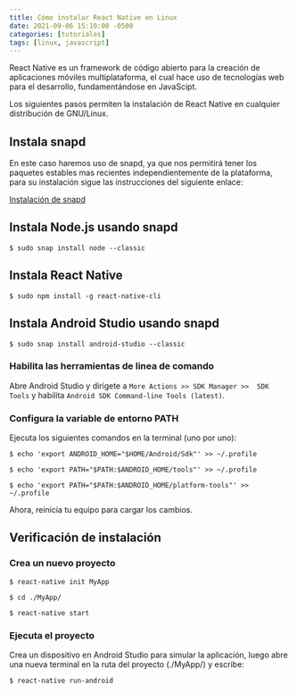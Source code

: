 ```yaml
---
title: Cómo instalar React Native en Linux
date: 2021-09-06 15:10:00 -0500
categories: [tutoriales]
tags: [linux, javascript]
---
```


React Native es un framework de código abierto para la creación de aplicaciones móviles multiplataforma, el cual hace uso de tecnologías web para el desarrollo, fundamentándose en JavaScipt.

Los siguientes pasos permiten la instalación de React Native en cualquier distribución de GNU/Linux.

## Instala snapd

En este caso haremos uso de snapd, ya que nos permitirá tener los paquetes estables mas recientes independientemente de la plataforma, para su instalación sigue las instrucciones del siguiente enlace:

[Instalación de snapd](https://snapcraft.io/docs/installing-snapd)

## Instala Node.js usando snapd

```terminal
$ sudo snap install node --classic
```

## Instala React Native

```terminal
$ sudo npm install -g react-native-cli
```

## Instala Android Studio usando snapd

```terminal
$ sudo snap install android-studio --classic
```

### Habilita las herramientas de linea de comando
Abre Android Studio y dirígete a `More Actions >> SDK Manager >>  SDK Tools` y habilita `Android SDK Command-line Tools (latest)`.

### Configura la variable de entorno PATH

Ejecuta los siguientes comandos en la terminal (uno por uno):

```terminal
$ echo 'export ANDROID_HOME="$HOME/Android/Sdk"' >> ~/.profile
```


```terminal
$ echo 'export PATH="$PATH:$ANDROID_HOME/tools"' >> ~/.profile
```


```terminal
$ echo 'export PATH="$PATH:$ANDROID_HOME/platform-tools"' >> ~/.profile
```

Ahora, reinicia tu equipo para cargar los cambios.

## Verificación de instalación

### Crea un nuevo proyecto

```terminal
$ react-native init MyApp
```


```terminal
$ cd ./MyApp/
```


```terminal
$ react-native start
```

### Ejecuta el proyecto

Crea un dispositivo en Android Studio para simular la aplicación, luego abre una nueva terminal en la ruta del proyecto (./MyApp/) y escribe:

```terminal
$ react-native run-android
```